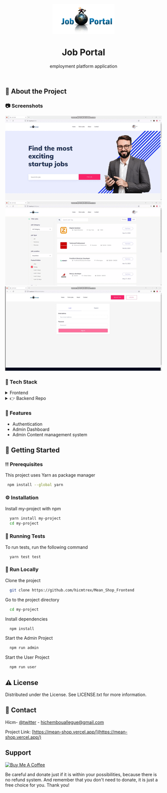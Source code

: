 <div align="center">

  <img   src="./assets/images/logo.png" alt="logo" width="200" height="auto" />
  <h1 >Job Portal </h1>
  
  <p>
    employment platform application
  </p>
  
</div>

<br />

<!-- About the Project -->

## :star2: About the Project

<!-- Screenshots -->

### :camera: Screenshots

<div align="center"> 
  <img  alt="angular" src="./assets/gifs/1.gif" loading="lazy" />
</div>

<div align="center"> 
  <img  alt="angular"  src="./assets/gifs/2.gif"  loading="lazy"/>
</div>

<div align="center"> 
  <img  alt="angular"  src="./assets/gifs/3.gif"  loading="lazy" />
</div>
<!-- TechStack -->

### :space_invader: Tech Stack

<details>
  <summary>Frontend</summary>
  <ul>
    <li><a href="https://angular.io/">Angular</a></li>
    <li><a href="https://material.angular.io/">Ngx Bootstrap</a></li>
    <li><a href="https://rxjs.dev/">Ngrx</a></li>
  </ul>
</details>

<details>
  <summary>👉 Backend Repo</summary>
     <ul>
  <a href="https://github.com/hicmtrex/Mean_Shop_Backend">jobportal-backend</a>
     </ul>
  
</details>

<!-- Features -->

### :dart: Features

- Authentication
- Admin Dashboard
- Admin Content management system

## :toolbox: Getting Started

<!-- Prerequisites -->

### :bangbang: Prerequisites

This project uses Yarn as package manager

```bash
 npm install --global yarn
```

<!-- Installation -->

### :gear: Installation

Install my-project with npm

```bash
  yarn install my-project
  cd my-project
```

<!-- Running Tests -->

### :test_tube: Running Tests

To run tests, run the following command

```bash
  yarn test test
```

<!-- Run Locally -->

### :running: Run Locally

Clone the project

```bash
  git clone https://github.com/hicmtrex/Mean_Shop_Frontend
```

Go to the project directory

```bash
  cd my-project
```

Install dependencies

```bash
  npm install
```

Start the Admin Project

```bash
  npm run admin
```

Start the User Project

```bash
  npm run user
```

<!-- License -->

## :warning: License

Distributed under the License. See LICENSE.txt for more information.

<!-- Contact -->

## :handshake: Contact

Hicm- [@twitter](https://twitter.com/hicmtrex) - hichembouallegue@gmail.com

Project Link: [https://mean-shop.vercel.app/](https://mean-shop.vercel.app/)

## Support

<a href="https://www.buymeacoffee.com/hicmtrex" target="_blank" style="display: inline-block !important;"><img src="https://cdn.buymeacoffee.com/buttons/v2/default-green.png" alt="Buy Me A Coffee" height="41" width="174"></a>

Be careful and donate just if it is within your possibilities, because there is no refund system. And remember that you don't need to donate, it is just a free choice for you. Thank you!
